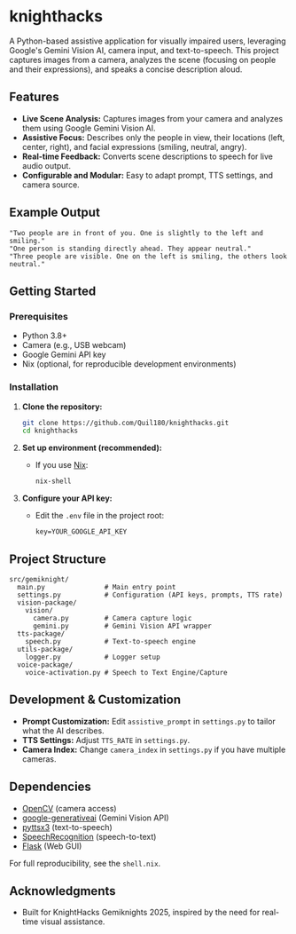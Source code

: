 # knighthacks

A Python-based assistive application for visually impaired users, leveraging Google's Gemini Vision AI, camera input, and text-to-speech. This project captures images from a camera, analyzes the scene (focusing on people and their expressions), and speaks a concise description aloud.

## Features

- **Live Scene Analysis:** Captures images from your camera and analyzes them using Google Gemini Vision AI.
- **Assistive Focus:** Describes only the people in view, their locations (left, center, right), and facial expressions (smiling, neutral, angry).
- **Real-time Feedback:** Converts scene descriptions to speech for live audio output.
- **Configurable and Modular:** Easy to adapt prompt, TTS settings, and camera source.

## Example Output

```
"Two people are in front of you. One is slightly to the left and smiling."
"One person is standing directly ahead. They appear neutral."
"Three people are visible. One on the left is smiling, the others look neutral."
```

## Getting Started

### Prerequisites

- Python 3.8+
- Camera (e.g., USB webcam)
- Google Gemini API key
- Nix (optional, for reproducible development environments)

### Installation

1. **Clone the repository:**
   ```bash
   git clone https://github.com/Quil180/knighthacks.git
   cd knighthacks
   ```

2. **Set up environment (recommended):**
   - If you use [Nix](https://nixos.org/download.html):
     ```bash
     nix-shell
     ```

3. **Configure your API key:**
   - Edit the `.env` file in the project root:
     ```
     key=YOUR_GOOGLE_API_KEY
     ```

## Project Structure

```
src/gemiknight/
  main.py               # Main entry point
  settings.py           # Configuration (API keys, prompts, TTS rate)
  vision-package/
    vision/
      camera.py         # Camera capture logic
      gemini.py         # Gemini Vision API wrapper
  tts-package/
    speech.py           # Text-to-speech engine
  utils-package/
    logger.py           # Logger setup
  voice-package/
    voice-activation.py # Speech to Text Engine/Capture
```

## Development & Customization

- **Prompt Customization:** Edit `assistive_prompt` in `settings.py` to tailor what the AI describes.
- **TTS Settings:** Adjust `TTS_RATE` in `settings.py`.
- **Camera Index:** Change `camera_index` in `settings.py` if you have multiple cameras.

## Dependencies

- [OpenCV](https://opencv.org/) (camera access)
- [google-generativeai](https://pypi.org/project/google-generativeai/) (Gemini Vision API)
- [pyttsx3](https://pyttsx3.readthedocs.io/) (text-to-speech)
- [SpeechRecognition](https://pypi.org/project/SpeechRecognition/) (speech-to-text)
- [Flask](https://flask.palletsprojects.com/) (Web GUI)

For full reproducibility, see the `shell.nix`.

## Acknowledgments

- Built for KnightHacks Gemiknights 2025, inspired by the need for real-time visual assistance.
```
